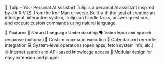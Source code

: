 🌷 Tulip – Your Personal AI Assistant
Tulip is a personal AI assistant inspired by J.A.R.V.I.S. from the Iron Man universe. Built with the goal of creating an intelligent, interactive system, Tulip can handle tasks, answer questions, and execute custom commands using natural language.

🚀 Features
  🧠 Natural Language Understanding
  🗣️ Voice input and speech response (optional)
  🔧 Custom command execution
  📅 Calendar and reminder integration
  💻 System-level operations (open apps, fetch system info, etc.)
  🌐 Internet search and API-based knowledge access
  🔌 Modular design for easy extension and plugins
